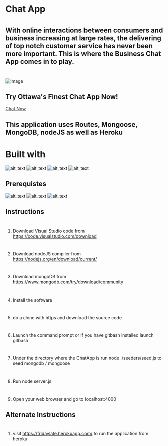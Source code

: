 # Chat App
#
## With online interactions between consumers and business increasing at large rates, the delivering of top notch customer service has never been more important.  This is where the Business Chat App comes in to play.
#
![image](https://user-images.githubusercontent.com/60622571/88450348-56ddbd00-ce1c-11ea-8438-4947ab01ea23.png)
## Try Ottawa's Finest Chat App Now!
[Chat Now](https://fridaylate.herokuapp.com/)
## This application uses Routes, Mongoose, MongoDB, nodeJS as well as Heroku
# Built with
![alt_text](https://img.shields.io/badge/Technologies-Routes-green)
![alt_text](https://img.shields.io/badge/Technologies-Mongoose-green)
![alt_text](https://img.shields.io/badge/Technologies-MongoDB-green)
![alt_text](https://img.shields.io/badge/Technologies-nodeJS-green)
## Prerequistes
![alt_text](https://img.shields.io/badge/Required-VSCode-red)
![alt_text](https://img.shields.io/badge/Required-MongoDB-red)
![alt_text](https://img.shields.io/badge/Required-nodeJS%20Compiler-red)
## Instructions
#
1. Download Visual Studio code from https://code.visualstudio.com/download
#
2. Download nodeJS compiler from https://nodejs.org/en/download/current/
#
3. Download mongoDB from https://www.mongodb.com/try/download/community
#
4. Install the software
#
5. do a clone with https and download the source code
#
6. Launch the command prompt or if you have gitbash installed launch gitbash
#
7. Under the directory where the ChatApp is run node ./seeders/seed.js to seed mongodb / mongoose
#
8. Run node server.js
#
9. Open your web browser and go to localhost:4000
## Alternate Instructions
#
1. visit https://fridaylate.herokuapp.com/ to run the application from heroku
